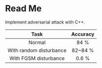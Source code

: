 # Read Me

Implement adversarial attack with C++. 

| Task | Accuracy |   
|:-----------:|:------------:|  
| Normal | 84 % |   
| With random disturbance | 82~84 % |   
| With FGSM disturbance | 0.6 % |   
